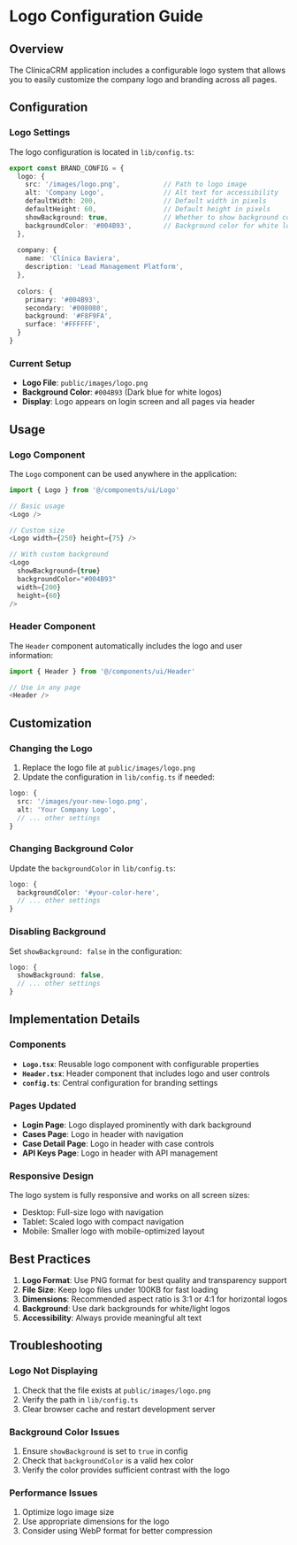# Logo Configuration Guide

## Overview

The ClínicaCRM application includes a configurable logo system that allows you to easily customize the company logo and branding across all pages.

## Configuration

### Logo Settings

The logo configuration is located in `lib/config.ts`:

```typescript
export const BRAND_CONFIG = {
  logo: {
    src: '/images/logo.png',           // Path to logo image
    alt: 'Company Logo',               // Alt text for accessibility
    defaultWidth: 200,                 // Default width in pixels
    defaultHeight: 60,                 // Default height in pixels
    showBackground: true,              // Whether to show background color
    backgroundColor: '#004B93',        // Background color for white logos
  },
  
  company: {
    name: 'Clínica Baviera',
    description: 'Lead Management Platform',
  },
  
  colors: {
    primary: '#004B93',
    secondary: '#008080',
    background: '#F8F9FA',
    surface: '#FFFFFF',
  }
}
```

### Current Setup

- **Logo File**: `public/images/logo.png`
- **Background Color**: `#004B93` (Dark blue for white logos)
- **Display**: Logo appears on login screen and all pages via header

## Usage

### Logo Component

The `Logo` component can be used anywhere in the application:

```typescript
import { Logo } from '@/components/ui/Logo'

// Basic usage
<Logo />

// Custom size
<Logo width={250} height={75} />

// With custom background
<Logo 
  showBackground={true}
  backgroundColor="#004B93"
  width={200}
  height={60}
/>
```

### Header Component

The `Header` component automatically includes the logo and user information:

```typescript
import { Header } from '@/components/ui/Header'

// Use in any page
<Header />
```

## Customization

### Changing the Logo

1. Replace the logo file at `public/images/logo.png`
2. Update the configuration in `lib/config.ts` if needed:

```typescript
logo: {
  src: '/images/your-new-logo.png',
  alt: 'Your Company Logo',
  // ... other settings
}
```

### Changing Background Color

Update the `backgroundColor` in `lib/config.ts`:

```typescript
logo: {
  backgroundColor: '#your-color-here',
  // ... other settings
}
```

### Disabling Background

Set `showBackground: false` in the configuration:

```typescript
logo: {
  showBackground: false,
  // ... other settings
}
```

## Implementation Details

### Components

- **`Logo.tsx`**: Reusable logo component with configurable properties
- **`Header.tsx`**: Header component that includes logo and user controls
- **`config.ts`**: Central configuration for branding settings

### Pages Updated

- **Login Page**: Logo displayed prominently with dark background
- **Cases Page**: Logo in header with navigation
- **Case Detail Page**: Logo in header with case controls
- **API Keys Page**: Logo in header with API management

### Responsive Design

The logo system is fully responsive and works on all screen sizes:
- Desktop: Full-size logo with navigation
- Tablet: Scaled logo with compact navigation
- Mobile: Smaller logo with mobile-optimized layout

## Best Practices

1. **Logo Format**: Use PNG format for best quality and transparency support
2. **File Size**: Keep logo files under 100KB for fast loading
3. **Dimensions**: Recommended aspect ratio is 3:1 or 4:1 for horizontal logos
4. **Background**: Use dark backgrounds for white/light logos
5. **Accessibility**: Always provide meaningful alt text

## Troubleshooting

### Logo Not Displaying

1. Check that the file exists at `public/images/logo.png`
2. Verify the path in `lib/config.ts`
3. Clear browser cache and restart development server

### Background Color Issues

1. Ensure `showBackground` is set to `true` in config
2. Check that `backgroundColor` is a valid hex color
3. Verify the color provides sufficient contrast with the logo

### Performance Issues

1. Optimize logo image size
2. Use appropriate dimensions for the logo
3. Consider using WebP format for better compression 